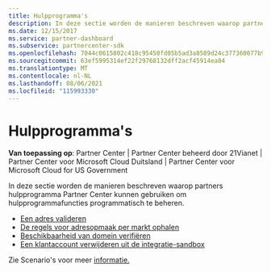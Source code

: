 ```yaml
---
title: Hulpprogramma's
description: In deze sectie worden de manieren beschreven waarop partners de Partner Center kunnen gebruiken om programmatisch hulpprogrammafuncties te beheren.
ms.date: 12/15/2017
ms.service: partner-dashboard
ms.subservice: partnercenter-sdk
ms.openlocfilehash: 7044c0615802c418c95450fd05b5ad3a8589d24c377360077b957e1cd8423e36
ms.sourcegitcommit: 63ef5995314ef22f29768132dff2acf45914ea84
ms.translationtype: MT
ms.contentlocale: nl-NL
ms.lasthandoff: 08/06/2021
ms.locfileid: "115993330"
---
```

# <a name="utilities"></a>Hulpprogramma's

**Van toepassing op**: Partner Center | Partner Center beheerd door 21Vianet | Partner Center voor Microsoft Cloud Duitsland | Partner Center voor Microsoft Cloud for US Government

In deze sectie worden de manieren beschreven waarop partners hulpprogramma Partner Center kunnen gebruiken om hulpprogrammafuncties programmatisch te beheren.

- [Een adres valideren](validate-an-address.md)
- [De regels voor adresopmaak per markt ophalen](get-market-specific-validation-data.md)
- [Beschikbaarheid van domein verifiëren](verify-domain-availability.md)
- [Een klantaccount verwijderen uit de integratie-sandbox](delete-a-customer-account-from-the-integration-sandbox.md)

Zie Scenario's voor meer [informatie.](scenarios.md)